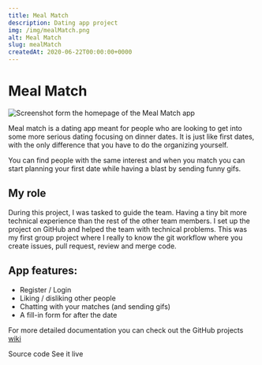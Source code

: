 ```yaml
---
title: Meal Match
description: Dating app project
img: /img/mealMatch.png
alt: Meal Match
slug: mealMatch
createdAt: 2020-06-22T00:00:00+0000
---
```


# Meal Match

![Screenshot form the homepage of the Meal Match app](/img/mealMatch/mealMatchLogin.png)

Meal match is a dating app meant for people who are looking to get into some more serious dating focusing on dinner dates. It is just like first dates, with the only difference that you have to do the organizing yourself.

You can find people with the same interest and when you match you can start planning your first date while having a blast by sending funny gifs.

## My role

During this project, I was tasked to guide the team. Having a tiny bit more technical experience than the rest of the other team members. I set up the project on GitHub and helped the team with technical problems.
This was my first group project where I really to know the git workflow where you create issues, pull request, review and merge code.

## App features:

- Register / Login
- Liking / disliking other people
- Chatting with your matches (and sending gifs)
- A fill-in form for after the date

<!-- - Node.js
- Socket.io
- EJS
- MongoDB
- Heroku -->

<tech-stack tech="mongodb,nodejs,heroku"></tech-stack>

For more detailed documentation you can check out the GitHub projects [wiki](https://github.com/Vuurvos1/projectTechGroup/wiki)

<icon-link href="https://github.com/vuurvos1/projecttechgroup" target="_blank" icon="github">
Source code
</icon-link>

<icon-link href="https://moffelmatch.herokuapp.com" target="_blank" icon="launch">
See it live
</icon-link>
